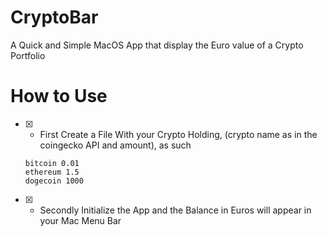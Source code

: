 # CryptoBar
A Quick and Simple MacOS App that display the Euro value of a Crypto Portfolio

# How to Use

- [X] - First Create a File With your Crypto Holding, (crypto name as in the coingecko API and amount), as such

   ```bitcoin 0.01``` <br /> 
   ```ethereum 1.5``` <br />
   ```dogecoin 1000``` <br />

- [X] - Secondly Initialize the App and the Balance in Euros will appear in your Mac Menu Bar
